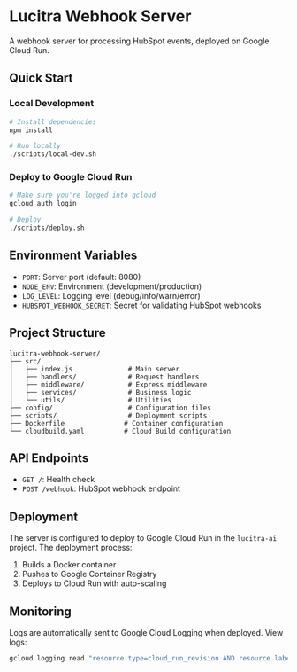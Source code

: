 # Lucitra Webhook Server

A webhook server for processing HubSpot events, deployed on Google Cloud Run.

## Quick Start

### Local Development
```bash
# Install dependencies
npm install

# Run locally
./scripts/local-dev.sh
```

### Deploy to Google Cloud Run
```bash
# Make sure you're logged into gcloud
gcloud auth login

# Deploy
./scripts/deploy.sh
```

## Environment Variables

- `PORT`: Server port (default: 8080)
- `NODE_ENV`: Environment (development/production)
- `LOG_LEVEL`: Logging level (debug/info/warn/error)
- `HUBSPOT_WEBHOOK_SECRET`: Secret for validating HubSpot webhooks

## Project Structure

```
lucitra-webhook-server/
├── src/
│   ├── index.js              # Main server
│   ├── handlers/             # Request handlers
│   ├── middleware/           # Express middleware
│   ├── services/             # Business logic
│   └── utils/                # Utilities
├── config/                   # Configuration files
├── scripts/                  # Deployment scripts
├── Dockerfile               # Container configuration
└── cloudbuild.yaml          # Cloud Build configuration
```

## API Endpoints

- `GET /`: Health check
- `POST /webhook`: HubSpot webhook endpoint

## Deployment

The server is configured to deploy to Google Cloud Run in the `lucitra-ai` project. The deployment process:

1. Builds a Docker container
2. Pushes to Google Container Registry
3. Deploys to Cloud Run with auto-scaling

## Monitoring

Logs are automatically sent to Google Cloud Logging when deployed. View logs:

```bash
gcloud logging read "resource.type=cloud_run_revision AND resource.labels.service_name=lucitra-webhook-server" --limit 50
```